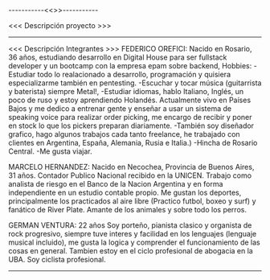 -----------<<<PROYECTO INTEGRADOR E-COMMERCE>>>-----------

<<< Descripción proyecto >>>






----------------------------------------------------------

<<< Descripción Integrantes >>>
FEDERICO OREFICI: Nacido en Rosario, 36 años, estudiando desarrollo en Digital House para ser fullstack developer y un bootcamp con la empresa epam sobre backend,
Hobbies: 
-Estudiar todo lo realacionado a desarrollo, programación y quisiera especializarme también en pentesting.
-Escuchar y tocar música (guitarrista y baterista) siempre Metal!,
-Estudiar idiomas, hablo Italiano, Inglés, un poco de ruso y estoy aprendiendo Holandés.
Actualmente vivo en Países Bajos y me dedico a entrenar gente y enseñar a usar un sistema de speaking voice para realizar order picking, me encargo
de recibir y poner en stock lo que los pickers preparan diariamente.
-También soy diseñador grafico, hago algunos trabajos cada tanto freelance, he trabajado con clientes en Argentina, España, Alemania, Rusia e Italia.)
-Hincha de Rosario Central.
-Me gusta viajar.

MARCELO HERNANDEZ: Nacido en Necochea, Provincia de Buenos Aires, 31 años.
Contador Publico Nacional recibido en la UNICEN. 
Trabajo como analista de riesgo en el Banco de la Nacion Argentina y en forma independiente en un estudio contable propio.
Me gustan los deportes, principalmente los practicados al aire libre (Practico futbol, boxeo y surf) y fanático de River Plate.
Amante de los animales y sobre todo los perros.

GERMAN VENTURA: 22 años Soy porteño, pianista clasico y organista de rock progresivo, siempre tuve interes y facilidad en los lenguajes (lenguaje musical incluido), me gusta la logica y comprender el funcionamiento de las cosas en general. Tambien estoy en el ciclo profesional de abogacia en la UBA. Soy ciclista profesional.  

----------------------------------------------------------



